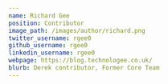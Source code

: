 ```yaml
---
name: Richard Gee
position: Contributor
image_path: /images/author/richard.png
twitter_username: rgee0
github_username: rgee0
linkedin_username: rgee0
webpage: https://blog.technologee.co.uk/
blurb: Derek contributor, Former Core Team
---
```

